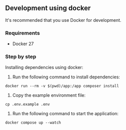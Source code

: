 ## Development using docker

It's recommended that you use Docker for development.

### Requirements

-   Docker 27

### Step by step

Installing dependencies using docker:

1. Run the following command to install dependencies:

```shell
docker run --rm -v $(pwd)/app:/app composer install
```

1. Copy the example environment file:

```shell
cp .env.example .env
```

1. Run the following command to start the application:

```shell
docker compose up --watch
```
